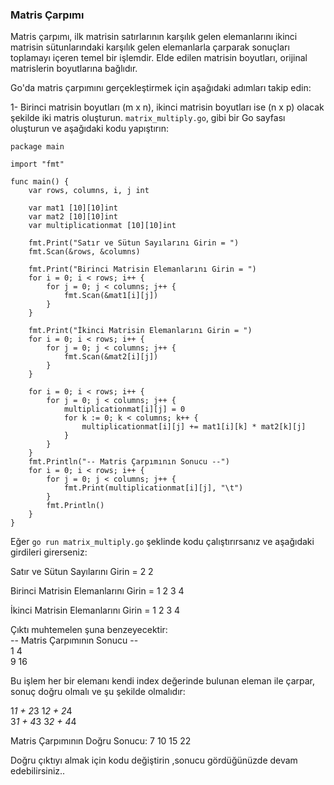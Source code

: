 ### Matris Çarpımı
Matris çarpımı, ilk matrisin satırlarının karşılık gelen elemanlarını ikinci matrisin sütunlarındaki karşılık gelen elemanlarla çarparak sonuçları toplamayı içeren temel bir işlemdir. Elde edilen matrisin boyutları, orijinal matrislerin boyutlarına bağlıdır.

Go'da matris çarpımını gerçekleştirmek için aşağıdaki adımları takip edin:

1- Birinci matrisin boyutları (m x n), ikinci matrisin boyutları ise (n x p) olacak şekilde iki matris oluşturun.
`matrix_multiply.go`, gibi bir Go sayfası oluşturun 
ve aşağıdaki kodu yapıştırın:


```
package main

import "fmt"

func main() {
    var rows, columns, i, j int

    var mat1 [10][10]int
    var mat2 [10][10]int
    var multiplicationmat [10][10]int

    fmt.Print("Satır ve Sütun Sayılarını Girin = ")
    fmt.Scan(&rows, &columns)

    fmt.Print("Birinci Matrisin Elemanlarını Girin = ")
    for i = 0; i < rows; i++ {
        for j = 0; j < columns; j++ {
            fmt.Scan(&mat1[i][j])
        }
    }

    fmt.Print("İkinci Matrisin Elemanlarını Girin = ")
    for i = 0; i < rows; i++ {
        for j = 0; j < columns; j++ {
            fmt.Scan(&mat2[i][j])
        }
    }

    for i = 0; i < rows; i++ {
        for j = 0; j < columns; j++ {
            multiplicationmat[i][j] = 0
            for k := 0; k < columns; k++ {
                multiplicationmat[i][j] += mat1[i][k] * mat2[k][j]
            }
        }
    }
    fmt.Println("-- Matris Çarpımının Sonucu --")
    for i = 0; i < rows; i++ {
        for j = 0; j < columns; j++ {
            fmt.Print(multiplicationmat[i][j], "\t")
        }
        fmt.Println()
    }
}
```

Eğer `go run matrix_multiply.go` şeklinde kodu çalıştırırsanız ve 
aşağıdaki girdileri girerseniz:

Satır ve Sütun Sayılarını Girin = 2 2

Birinci Matrisin Elemanlarını Girin = 1 2 3 4

İkinci Matrisin Elemanlarını Girin = 1 2 3 4

Çıktı muhtemelen şuna benzeyecektir: \
-- Matris Çarpımının Sonucu -- \
1       4  \
9       16

Bu işlem her bir elemanı kendi index değerinde bulunan eleman ile çarpar,
 sonuç doğru olmalı ve şu şekilde olmalıdır:

1*1 + 2*3  1*2 + 2*4 \
3*1 + 4*3  3*2 + 4*4 

Matris Çarpımının Doğru Sonucu:
7       10
15      22

Doğru çıktıyı almak için kodu değiştirin ,sonucu gördüğünüzde devam edebilirsiniz..
